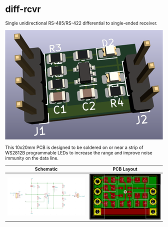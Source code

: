 # diff-rcvr

Single unidirectional RS-485/RS-422 differential to single-ended receiver.

![diff-rvcr_3d](img/diff-rcvr_3d.png) 

This 10x20mm PCB is designed to be soldered on or near a strip of WS2812B programmable LEDs to increase the range and improve noise immunity on the data line.

| Schematic | PCB Layout |
:-------------------------:|:-------------------------:
![diff-rvcr_sch](img/diff-rcvr_sch.png) | ![diff-rvcr_brd](img/diff-rcvr_brd.png)



